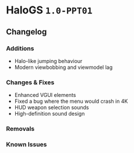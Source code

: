 # HaloGS `1.0-PPT01`
## Changelog
### Additions
- Halo-like jumping behaviour
- Modern viewbobbing and viewmodel lag

### Changes & Fixes
- Enhanced VGUI elements
- Fixed a bug where the menu would crash in 4K
- HUD weapon selection sounds
- High-definition sound design
### Removals

### Known Issues